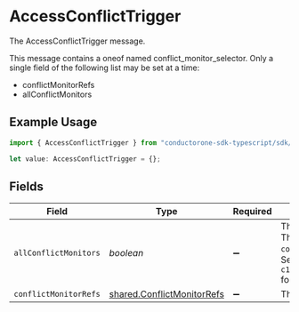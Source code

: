 # AccessConflictTrigger

The AccessConflictTrigger message.

This message contains a oneof named conflict_monitor_selector. Only a single field of the following list may be set at a time:
  - conflictMonitorRefs
  - allConflictMonitors


## Example Usage

```typescript
import { AccessConflictTrigger } from "conductorone-sdk-typescript/sdk/models/shared";

let value: AccessConflictTrigger = {};
```

## Fields

| Field                                                                                                                                                                                 | Type                                                                                                                                                                                  | Required                                                                                                                                                                              | Description                                                                                                                                                                           |
| ------------------------------------------------------------------------------------------------------------------------------------------------------------------------------------- | ------------------------------------------------------------------------------------------------------------------------------------------------------------------------------------- | ------------------------------------------------------------------------------------------------------------------------------------------------------------------------------------- | ------------------------------------------------------------------------------------------------------------------------------------------------------------------------------------- |
| `allConflictMonitors`                                                                                                                                                                 | *boolean*                                                                                                                                                                             | :heavy_minus_sign:                                                                                                                                                                    | The allConflictMonitors field.<br/>This field is part of the `conflict_monitor_selector` oneof.<br/>See the documentation for `c1.api.automations.v1.AccessConflictTrigger` for more details. |
| `conflictMonitorRefs`                                                                                                                                                                 | [shared.ConflictMonitorRefs](../../../sdk/models/shared/conflictmonitorrefs.md)                                                                                                       | :heavy_minus_sign:                                                                                                                                                                    | The ConflictMonitorRefs message.                                                                                                                                                      |